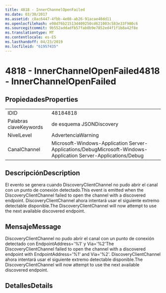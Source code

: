 ```yaml
---
title: 4818 - InnerChannelOpenFailed
ms.date: 03/30/2017
ms.assetid: c8ac6447-4fbb-4e08-ab26-91acae48dd11
ms.openlocfilehash: e98d76b21513d409250cd621003c583e33f980c6
ms.sourcegitcommit: 9b552addadfb57fab0b9e7852ed4f1f1b8a42f8e
ms.translationtype: MT
ms.contentlocale: es-ES
ms.lasthandoff: 04/23/2019
ms.locfileid: "61957435"
---
```

# <a name="4818---innerchannelopenfailed"></a><span data-ttu-id="92223-102">4818 - InnerChannelOpenFailed</span><span class="sxs-lookup"><span data-stu-id="92223-102">4818 - InnerChannelOpenFailed</span></span>
## <a name="properties"></a><span data-ttu-id="92223-103">Propiedades</span><span class="sxs-lookup"><span data-stu-id="92223-103">Properties</span></span>  
  
|||  
|-|-|  
|<span data-ttu-id="92223-104">ID</span><span class="sxs-lookup"><span data-stu-id="92223-104">ID</span></span>|<span data-ttu-id="92223-105">4818</span><span class="sxs-lookup"><span data-stu-id="92223-105">4818</span></span>|  
|<span data-ttu-id="92223-106">Palabras clave</span><span class="sxs-lookup"><span data-stu-id="92223-106">Keywords</span></span>|<span data-ttu-id="92223-107">de esquema JSON</span><span class="sxs-lookup"><span data-stu-id="92223-107">Discovery</span></span>|  
|<span data-ttu-id="92223-108">Nivel</span><span class="sxs-lookup"><span data-stu-id="92223-108">Level</span></span>|<span data-ttu-id="92223-109">Advertencia</span><span class="sxs-lookup"><span data-stu-id="92223-109">Warning</span></span>|  
|<span data-ttu-id="92223-110">Canal</span><span class="sxs-lookup"><span data-stu-id="92223-110">Channel</span></span>|<span data-ttu-id="92223-111">Microsoft-Windows-Application Server-Applications/Debug</span><span class="sxs-lookup"><span data-stu-id="92223-111">Microsoft-Windows-Application Server-Applications/Debug</span></span>|  
  
## <a name="description"></a><span data-ttu-id="92223-112">Descripción</span><span class="sxs-lookup"><span data-stu-id="92223-112">Description</span></span>  
 <span data-ttu-id="92223-113">El evento se genera cuando DiscoveryClientChannel no pudo abrir el canal con un punto de conexión detectado.</span><span class="sxs-lookup"><span data-stu-id="92223-113">This event is emitted when the DiscoveryClientChannel failed to open the channel with a discovered endpoint.</span></span> <span data-ttu-id="92223-114">DiscoveryClientChannel ahora intentará usar el siguiente extremo detectable disponible.</span><span class="sxs-lookup"><span data-stu-id="92223-114">The DiscoveryClientChannel will now attempt to use the next available discovered endpoint.</span></span>  
  
## <a name="message"></a><span data-ttu-id="92223-115">Mensaje</span><span class="sxs-lookup"><span data-stu-id="92223-115">Message</span></span>  
 <span data-ttu-id="92223-116">DiscoveryClientChannel no pudo abrir el canal con un punto de conexión detectado con EndpointAddress='%1' y Via='%2'</span><span class="sxs-lookup"><span data-stu-id="92223-116">The DiscoveryClientChannel failed to open the channel with a discovered endpoint with EndpointAddress='%1' and Via='%2'.</span></span> <span data-ttu-id="92223-117">DiscoveryClientChannel ahora intentará usar el siguiente extremo detectable disponible.</span><span class="sxs-lookup"><span data-stu-id="92223-117">The DiscoveryClientChannel will now attempt to use the next available discovered endpoint.</span></span>  
  
## <a name="details"></a><span data-ttu-id="92223-118">Detalles</span><span class="sxs-lookup"><span data-stu-id="92223-118">Details</span></span>
